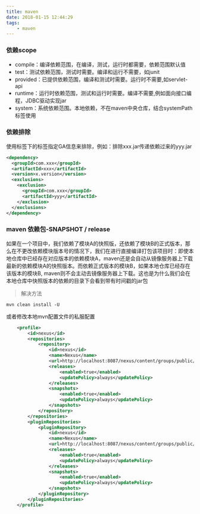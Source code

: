 ```yaml
---
title: maven
date: 2018-01-15 12:44:29
tags:
    - maven
---
```


### 依赖scope

- compile：编译依赖范围，在编译，测试，运行时都需要，依赖范围默认值
- test：测试依赖范围，测试时需要。编译和运行不需要，如junit
- provided：已提供依赖范围，编译和测试时需要。运行时不需要,如servlet-api
- runtime：运行时依赖范围，测试和运行时需要。编译不需要,例如面向接口编程，JDBC驱动实现jar
- system：系统依赖范围。本地依赖，不在maven中央仓库，结合systemPath标签使用

### 依赖排除
使用<exclusions>标签下的<exclusion>标签指定GA信息来排除，例如：排除xxx.jar传递依赖过来的yyy.jar

```xml
<dependency>
  <groupId>com.xxx</groupId>
  <artifactId>xxx</artifactId>
  <version>x.version</version>
  <exclusions>
    <exclusion>
      <groupId>com.xxx</groupId>
      <artifactId>yyy</artifactId>
    </exclusion>
  </exclusions>
</dependency>
```

### maven 依赖包-SNAPSHOT / release
如果在一个项目中，我们依赖了模块A的快照版，还依赖了模块B的正式版本，那么在不更改依赖模块版本号的情况下，我们在进行直接编译打包该项目时：即使本地仓库中已经存在对应版本的依赖模块A，maven还是会自动从镜像服务器上下载最新的依赖模块A的快照版本。而依赖正式版本的模块B，如果本地仓库已经存在该版本的模块B, maven则不会主动去镜像服务器上下载。这也是为什么我们会在本地仓库中快照版本的依赖的目录下会看到带有时间戳的jar包
> 解决方法

```
mvn clean install -U
```
或者修改本地mvn配置文件的私服配置

```xml
    <profile>
        <id>nexus</id>
        <repositories>
            <repository>
                <id>nexus</id>
                <name>Nexus</name>
                <url>http://localhost:8087/nexus/content/groups/public/</url>
                <releases>
                    <enabled>true</enabled>
                    <updatePolicy>always</updatePolicy>
                </releases>
                <snapshots>
                    <enabled>true</enabled>
                    <updatePolicy>always</updatePolicy>
                </snapshots>
            </repository>
        </repositories>
        <pluginRepositories>
            <pluginRepository>
                <id>nexus</id>
                <name>Nexus</name>
                <url>http://localhost:8087/nexus/content/groups/public/</url>
                <releases>
                    <enabled>true</enabled>
                    <updatePolicy>always</updatePolicy>
                </releases>
                <snapshots>
                    <enabled>true</enabled>
                    <updatePolicy>always</updatePolicy>
                </snapshots>
            </pluginRepository>
        </pluginRepositories>
    </profile>
```